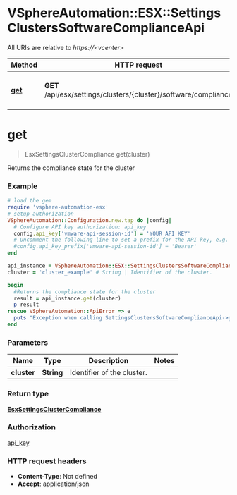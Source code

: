 # VSphereAutomation::ESX::SettingsClustersSoftwareComplianceApi

All URIs are relative to *https://&lt;vcenter&gt;*

Method | HTTP request | Description
------------- | ------------- | -------------
[**get**](SettingsClustersSoftwareComplianceApi.md#get) | **GET** /api/esx/settings/clusters/{cluster}/software/compliance | Returns the compliance state for the cluster


# **get**
> EsxSettingsClusterCompliance get(cluster)

Returns the compliance state for the cluster

### Example
```ruby
# load the gem
require 'vsphere-automation-esx'
# setup authorization
VSphereAutomation::Configuration.new.tap do |config|
  # Configure API key authorization: api_key
  config.api_key['vmware-api-session-id'] = 'YOUR API KEY'
  # Uncomment the following line to set a prefix for the API key, e.g. 'Bearer' (defaults to nil)
  #config.api_key_prefix['vmware-api-session-id'] = 'Bearer'
end

api_instance = VSphereAutomation::ESX::SettingsClustersSoftwareComplianceApi.new
cluster = 'cluster_example' # String | Identifier of the cluster.

begin
  #Returns the compliance state for the cluster
  result = api_instance.get(cluster)
  p result
rescue VSphereAutomation::ApiError => e
  puts "Exception when calling SettingsClustersSoftwareComplianceApi->get: #{e}"
end
```

### Parameters

Name | Type | Description  | Notes
------------- | ------------- | ------------- | -------------
 **cluster** | **String**| Identifier of the cluster. | 

### Return type

[**EsxSettingsClusterCompliance**](EsxSettingsClusterCompliance.md)

### Authorization

[api_key](../README.md#api_key)

### HTTP request headers

 - **Content-Type**: Not defined
 - **Accept**: application/json



